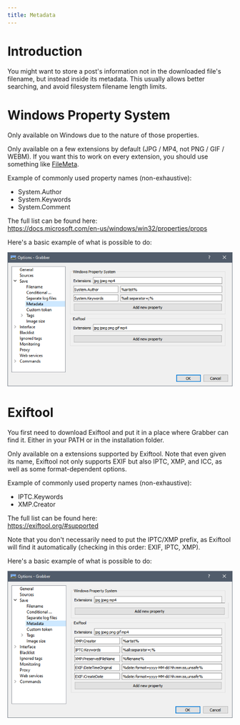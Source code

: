 ```yaml
---
title: Metadata
---
```



# Introduction

You might want to store a post's information not in the downloaded file's filename, but instead inside its metadata. This usually allows better searching, and avoid filesystem filename length limits.



# Windows Property System

Only available on Windows due to the nature of those properties.

Only available on a few extensions by default (JPG / MP4, not PNG / GIF / WEBM). If you want this to work on every extension, you should use something like [FileMeta](https://github.com/Dijji/FileMeta).

Example of commonly used property names (non-exhaustive):
* System.Author
* System.Keywords
* System.Comment

The full list can be found here:  
https://docs.microsoft.com/en-us/windows/win32/properties/props

Here's a basic example of what is possible to do:

![metadata](img/metadata-propsys.png)



# Exiftool

You first need to download Exiftool and put it in a place where Grabber can find it. Either in your PATH or in the installation folder.

Only available on a extensions supported by Exiftool. Note that even given its name, Exiftool not only supports EXIF but also IPTC, XMP, and ICC, as well as some format-dependent options.

Example of commonly used property names (non-exhaustive):
* IPTC.Keywords
* XMP.Creator

The full list can be found here:  
https://exiftool.org/#supported

Note that you don't necessarily need to put the IPTC/XMP prefix, as Exiftool will find it automatically (checking in this order: EXIF, IPTC, XMP).

Here's a basic example of what is possible to do:

![metadata](img/metadata-exiftool.png)